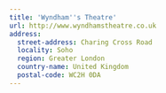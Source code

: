 ```yaml
---
title: 'Wyndham''s Theatre'
url: http://www.wyndhamstheatre.co.uk
address:
  street-address: Charing Cross Road
  locality: Soho
  region: Greater London
  country-name: United Kingdom
  postal-code: WC2H 0DA
---
```

